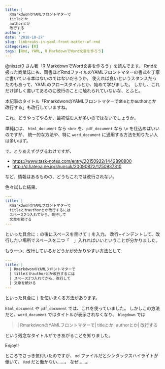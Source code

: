 ```yaml
---
title: | 
  RmarkdwonのYAMLフロントマターで  
  titleとか  
  authorとか  
  改行する
author: ~
date: '2018-10-27'
slug: linbreaks-in-yaml-front-matter-of-rmd
categories: [R]
tags: [Rmd, YAML, R MarkdownでWord文書を作ろう]
---
```


@niszet0 さん著「R MarkdownでWord文書を作ろう」を読んでます。
Rmdを扱った商業誌にも、同書ほどRmdファイルのYAMLフロントマターの書式を丁寧に書いている本はないのではないだろうか。
使えれば良いというスタンスだったのもあって、YAMLのフロースタイルとか、始めて学びました。
しかし、これだけ詳しく書いてあるのに改行のことに触れられていないな、とふと。

本記事のタイトル「RmarkdwonのYAMLフロントマターでtitleとかauthorとか改行する」も改行していますね。

これ、どうやってやるか、最初悩む人が多いのではないでしょうか。

単純には、 `html_document` なら `<br>` を、`pdf_document` なら `\n` を仕込めばいいのですが、
統一的な方法や、特に `word_document` に通用する方法を知りたい人は多いはず。

で、とりあえずググるわけですが、

- https://www.task-notes.com/entry/20150922/1442890800
- http://d.hatena.ne.jp/shunsuk/20090822/1250937310

など、情報はあるものの、どうもこれでは改行されない。

色々試した結果、

```yaml
---
title: |
  RmarkdwonのYAMLフロントマターで  
  titleとかauthorとか改行するには  
  スペース2つ入れてから、改行して  
  文章を続ける
---
```

といった具合に `:` の後にスペースを空けて `|` を入力。
改行+インデントして、改行したい場所でスペースを二つ「`  `」入れればいいということが分かりました。

もう一つ、改行しているかどうかが分かりやすい方法として

```yaml
---
title: |
  | RmarkdwonのYAMLフロントマターで  
  | titleとかauthorとか改行するには  
  | スペース2つ入れてから、改行して  
  | 文章を続ける
---
```

といった具合に `|` を使いまくる方法があります。

`html_document` や `pdf_document` では、これを使っていました。
しかしこの方法だと、`word_document` ではタイトルが表示されなくなり、
`blogdown` では

> | RmarkdwonのYAMLフロントマターで| titleとか| authorとか| 改行する

という残念なタイトルができあがることを知りました。

Enjoy!! 


ところでさっき気付いたのですが、 `md` ファイルだとシンタックスハイライトが働いて、 `Rmd` だと働かない……。
なぜ……。
